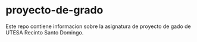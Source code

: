 # proyecto-de-grado

Este repo contiene informacion sobre la asignatura de proyecto de gado de UTESA Recinto Santo Domingo.
